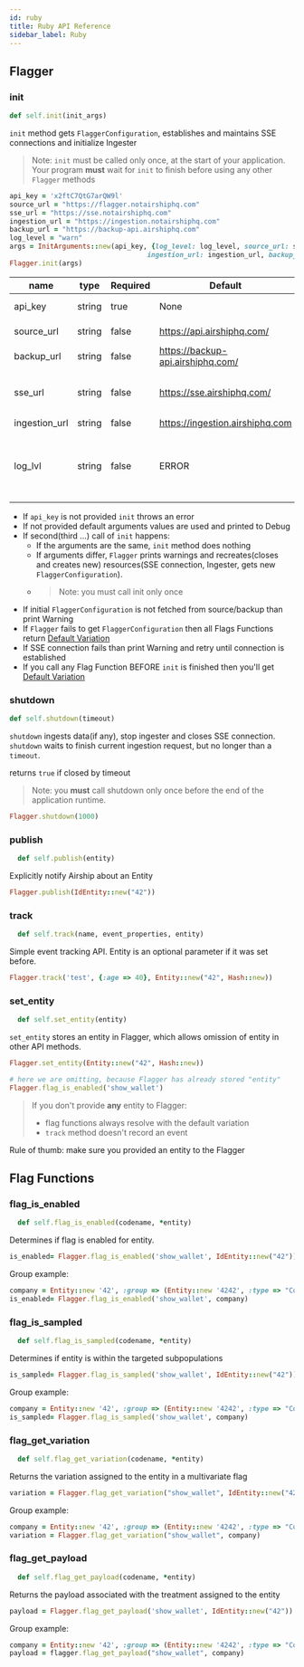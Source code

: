 ```yaml
---
id: ruby
title: Ruby API Reference
sidebar_label: Ruby
---
```


## Flagger
### init

```ruby
def self.init(init_args)
```

`init` method gets `FlaggerConfiguration`, establishes and maintains SSE connections and initialize Ingester

> Note: `init` must be called only once, at the start of your application. 
>Your program __must__ wait for `init` to finish before using any other `Flagger` methods

```ruby
api_key = 'x2ftC7QtG7arQW9l'
source_url = "https://flagger.notairshiphq.com"
sse_url = "https://sse.notairshiphq.com"
ingestion_url = "https://ingestion.notairshiphq.com"
backup_url = "https://backup-api.airshiphq.com"
log_level = "warn"
args = InitArguments::new(api_key, {log_level: log_level, source_url: source_url, sse_url: sse_url,
                                  ingestion_url: ingestion_url, backup_url: backup_url})
Flagger.init(args)
```

| name            | type   | Required | Default                           | Description                                                                                             |
| --------------- | ------ | -------- | --------------------------------- | ------------------------------------------------------------------------------------------------------- |
| api_key         | string | true     | None                              | API key to an environment                                                                               |
| source_url      | string | false    | https://api.airshiphq.com/        | URL to get `FlaggerConfiguration`                                                                         |
| backup_url      | string | false    | https://backup-api.airshiphq.com/ | backup URL to get `FlaggerConfiguration`                                                                  |
| sse_url         | string | false    | https://sse.airshiphq.com/        | URL for real-time updates of `FlaggerConfiguration` via sse                                                                       |
| ingestion_url   | string | false    | https://ingestion.airshiphq.com   | URL for ingestion                                                                                       |
| log_lvl         | string | false    | ERROR                             | set up log level: ERROR, WARN, DEBUG. Debug is the most verbose level and includes all Network requests |

- If `api_key` is not provided `init` throws an error
- If not provided default arguments values are used and printed to Debug
- If second(third …) call of `init` happens:
    - If the arguments are the same, `init` method does nothing
    - If arguments differ, `Flagger` prints warnings and recreates(closes and creates new) resources(SSE connection, 
    Ingester, gets new `FlaggerConfiguration`).
    - > Note: you must call init only once
- If initial `FlaggerConfiguration` is not fetched from source/backup than print Warning
- If `Flagger` fails to get `FlaggerConfiguration` then all Flags Functions return [Default Variation](../flagger-sdk/default-variation.md)
- If SSE connection fails than print Warning and retry until connection is established
- If you call any Flag Function BEFORE `init` is finished then you'll get [Default Variation](../flagger-sdk/default-variation.md)  


### shutdown

```ruby
def self.shutdown(timeout)
```

`shutdown` ingests data(if any), stop ingester and closes SSE connection.
`shutdown` waits to finish current ingestion request, but no longer than a `timeout`.

returns `true` if closed by timeout 

> Note: you __must__ call shutdown only once before the end of the application runtime. 

```ruby
Flagger.shutdown(1000)
```

### publish

```ruby
  def self.publish(entity)
```

Explicitly notify Airship about an Entity

```ruby
Flagger.publish(IdEntity::new("42"))
```

### track

```ruby
  def self.track(name, event_properties, entity)
```

Simple event tracking API.
Entity is an optional parameter if it was set before.

```ruby
Flagger.track('test', {:age => 40}, Entity::new("42", Hash::new))
```

### set_entity

```ruby
  def self.set_entity(entity)
```

`set_entity` stores an entity in Flagger, which allows omission of entity in other API methods. 

```ruby
Flagger.set_entity(Entity::new("42", Hash::new))

# here we are omitting, because Flagger has already stored "entity"
Flagger.flag_is_enabled('show_wallet')
```

>If you don't provide __any__ entity to Flagger:
>- flag functions always resolve with the default variation
>- `track` method doesn't record an event

Rule of thumb: make sure you provided an entity to the Flagger

## Flag Functions
### flag_is_enabled

```ruby
  def self.flag_is_enabled(codename, *entity)
```

Determines if flag is enabled for entity.

```ruby
is_enabled= Flagger.flag_is_enabled('show_wallet', IdEntity::new("42"))
```

Group example:

```ruby
company = Entity::new '42', :group => (Entity::new '4242', :type => "Company")
is_enabled= Flagger.flag_is_enabled('show_wallet', company)
```


### flag_is_sampled

```ruby
  def self.flag_is_sampled(codename, *entity)
```

Determines if entity is within the targeted subpopulations

```ruby
is_sampled= Flagger.flag_is_sampled('show_wallet', IdEntity::new("42"))
```

Group example:

```ruby
company = Entity::new '42', :group => (Entity::new '4242', :type => "Company")
is_sampled= Flagger.flag_is_sampled('show_wallet', company)
```

### flag_get_variation

```ruby
  def self.flag_get_variation(codename, *entity)
```

Returns the variation assigned to the entity in a multivariate flag

```ruby
variation = Flagger.flag_get_variation("show_wallet", IdEntity::new("42"))
```

Group example:

```ruby
company = Entity::new '42', :group => (Entity::new '4242', :type => "Company")
variation = Flagger.flag_get_variation("show_wallet", company)
```

### flag_get_payload

```ruby
  def self.flag_get_payload(codename, *entity)
```

Returns the payload associated with the treatment assigned to the entity

```ruby
payload = Flagger.flag_get_payload('show_wallet', IdEntity::new("42"))
```

Group example:

```ruby
company = Entity::new '42', :group => (Entity::new '4242', :type => "Company")
payload = flagger.flag_get_payload("show_wallet", company)
```